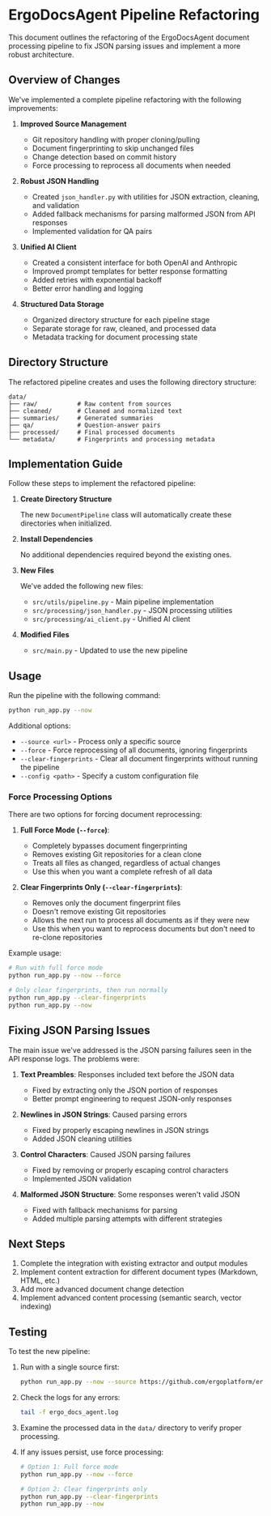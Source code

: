 # ErgoDocsAgent Pipeline Refactoring

This document outlines the refactoring of the ErgoDocsAgent document processing pipeline to fix JSON parsing issues and implement a more robust architecture.

## Overview of Changes

We've implemented a complete pipeline refactoring with the following improvements:

1. **Improved Source Management**
   - Git repository handling with proper cloning/pulling
   - Document fingerprinting to skip unchanged files
   - Change detection based on commit history
   - Force processing to reprocess all documents when needed

2. **Robust JSON Handling**
   - Created `json_handler.py` with utilities for JSON extraction, cleaning, and validation
   - Added fallback mechanisms for parsing malformed JSON from API responses
   - Implemented validation for QA pairs

3. **Unified AI Client**
   - Created a consistent interface for both OpenAI and Anthropic
   - Improved prompt templates for better response formatting
   - Added retries with exponential backoff
   - Better error handling and logging

4. **Structured Data Storage**
   - Organized directory structure for each pipeline stage
   - Separate storage for raw, cleaned, and processed data
   - Metadata tracking for document processing state

## Directory Structure

The refactored pipeline creates and uses the following directory structure:

```
data/
├── raw/           # Raw content from sources
├── cleaned/       # Cleaned and normalized text
├── summaries/     # Generated summaries
├── qa/            # Question-answer pairs
├── processed/     # Final processed documents
└── metadata/      # Fingerprints and processing metadata
```

## Implementation Guide

Follow these steps to implement the refactored pipeline:

1. **Create Directory Structure**
   
   The new `DocumentPipeline` class will automatically create these directories when initialized.

2. **Install Dependencies**

   No additional dependencies required beyond the existing ones.

3. **New Files**

   We've added the following new files:
   - `src/utils/pipeline.py` - Main pipeline implementation
   - `src/processing/json_handler.py` - JSON processing utilities
   - `src/processing/ai_client.py` - Unified AI client

4. **Modified Files**
   - `src/main.py` - Updated to use the new pipeline

## Usage

Run the pipeline with the following command:

```bash
python run_app.py --now
```

Additional options:
- `--source <url>` - Process only a specific source
- `--force` - Force reprocessing of all documents, ignoring fingerprints
- `--clear-fingerprints` - Clear all document fingerprints without running the pipeline
- `--config <path>` - Specify a custom configuration file

### Force Processing Options

There are two options for forcing document reprocessing:

1. **Full Force Mode (`--force`)**:
   - Completely bypasses document fingerprinting
   - Removes existing Git repositories for a clean clone
   - Treats all files as changed, regardless of actual changes
   - Use this when you want a complete refresh of all data

2. **Clear Fingerprints Only (`--clear-fingerprints`)**:
   - Removes only the document fingerprint files
   - Doesn't remove existing Git repositories
   - Allows the next run to process all documents as if they were new
   - Use this when you want to reprocess documents but don't need to re-clone repositories

Example usage:
```bash
# Run with full force mode
python run_app.py --now --force

# Only clear fingerprints, then run normally
python run_app.py --clear-fingerprints
python run_app.py --now
```

## Fixing JSON Parsing Issues

The main issue we've addressed is the JSON parsing failures seen in the API response logs. The problems were:

1. **Text Preambles**: Responses included text before the JSON data
   - Fixed by extracting only the JSON portion of responses
   - Better prompt engineering to request JSON-only responses

2. **Newlines in JSON Strings**: Caused parsing errors
   - Fixed by properly escaping newlines in JSON strings
   - Added JSON cleaning utilities

3. **Control Characters**: Caused JSON parsing failures
   - Fixed by removing or properly escaping control characters
   - Implemented JSON validation

4. **Malformed JSON Structure**: Some responses weren't valid JSON
   - Fixed with fallback mechanisms for parsing
   - Added multiple parsing attempts with different strategies

## Next Steps

1. Complete the integration with existing extractor and output modules
2. Implement content extraction for different document types (Markdown, HTML, etc.)
3. Add more advanced document change detection
4. Implement advanced content processing (semantic search, vector indexing)

## Testing

To test the new pipeline:

1. Run with a single source first:
   ```bash
   python run_app.py --now --source https://github.com/ergoplatform/ergodocs
   ```

2. Check the logs for any errors:
   ```bash
   tail -f ergo_docs_agent.log
   ```

3. Examine the processed data in the `data/` directory to verify proper processing.

4. If any issues persist, use force processing:
   ```bash
   # Option 1: Full force mode
   python run_app.py --now --force
   
   # Option 2: Clear fingerprints only
   python run_app.py --clear-fingerprints
   python run_app.py --now
   ``` 